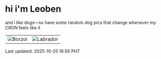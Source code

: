# hi i'm Leoben

and i like dogs—so have some random dog pics that change whenever my CRON feels like it

|  |  |
|--------|----------|
| ![Borzoi](https://random-dog-vercel.vercel.app/api/random-borzoi?v=1761382602) | ![Labrador](https://random-dog-vercel.vercel.app/api/random-labrador?v=1761382602) |

Last updated: 2025-10-25 16:56 PHT

